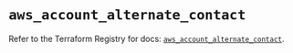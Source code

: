 # `aws_account_alternate_contact`

Refer to the Terraform Registry for docs: [`aws_account_alternate_contact`](https://registry.terraform.io/providers/hashicorp/aws/5.49.0/docs/resources/account_alternate_contact).

